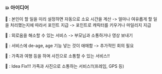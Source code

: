 ### :boom: 아이디어

:speech_balloon: : 본인이 할 일을 미리 설정하면 자동으로 소요 시간을 계산 -> 얼마나 여유롭게 할 일을 처리했는지에 따라서 포인트 지급 -> 포인트로 캐릭터를 키우거나 마일리지 지급

:speech_balloon: : 외로움을 해소할 수 있는 서비스 -> 부모님과 소통하거나 영상 보내기

:speech_balloon: : 서비스에 de-age, age 기능 넣는 것이 애매함 -> 추가적인 회의 필요

:speech_balloon: : 가족과 여행 등을 하며 사진으로 소통할 수 있는 서비스!!

:speech_balloon: : Idea Fix!!! 가족과 사진으로 소통하는 서비스!!(프레임, GPS 등)
